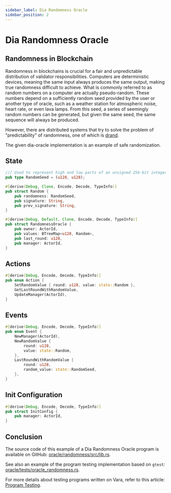 ```yaml
---
sidebar_label: Dia Randomness Oracle
sidebar_position: 2
---
```


# Dia Randomness Oracle

## Randomness in Blockchain

Randomness in blockchains is crucial for a fair and unpredictable distribution of validator responsibilities. Computers are deterministic devices, meaning the same input always produces the same output, making true randomness difficult to achieve. What is commonly referred to as random numbers on a computer are actually pseudo-random. These numbers depend on a sufficiently random seed provided by the user or another type of oracle, such as a weather station for atmospheric noise, heart rate, or even lava lamps. From this seed, a series of seemingly random numbers can be generated, but given the same seed, the same sequence will always be produced.

However, there are distributed systems that try to solve the problem of "predictability" of randomness, one of which is [drand](https://drand.love/).

The given dia-oracle implementation is an example of safe randomization.

## State

```rust
/// Used to represent high and low parts of an unsigned 256-bit integer.
pub type RandomSeed = (u128, u128);
```

```rust
#[derive(Debug, Clone, Encode, Decode, TypeInfo)]
pub struct Random {
    pub randomness: RandomSeed,
    pub signature: String,
    pub prev_signature: String,
}
```

```rust
#[derive(Debug, Default, Clone, Encode, Decode, TypeInfo)]
pub struct RandomnessOracle {
    pub owner: ActorId,
    pub values: BTreeMap<u128, Random>,
    pub last_round: u128,
    pub manager: ActorId,
}
```

## Actions

```rust
#[derive(Debug, Encode, Decode, TypeInfo)]
pub enum Action {
    SetRandomValue { round: u128, value: state::Random },
    GetLastRoundWithRandomValue,
    UpdateManager(ActorId),
}
```

## Events

```rust
#[derive(Debug, Encode, Decode, TypeInfo)]
pub enum Event {
    NewManager(ActorId),
    NewRandomValue {
        round: u128,
        value: state::Random,
    },
    LastRoundWithRandomValue {
        round: u128,
        random_value: state::RandomSeed,
    },
}
```

## Init Configuration

```rust
#[derive(Debug, Encode, Decode, TypeInfo)]
pub struct InitConfig {
    pub manager: ActorId,
}
```

## Conclusion

The source code of this example of a Dia Randomness Oracle program is available on GitHub: [oracle/randomness/src/lib.rs](https://github.com/gear-foundation/dapps/blob/master/contracts/oracle/randomness/src/lib.rs).

See also an example of the program testing implementation based on `gtest`: [oracle/tests/oracle_randomness.rs](https://github.com/gear-foundation/dapps/blob/master/contracts/oracle/tests/oracle_randomness.rs).

For more details about testing programs written on Vara, refer to this article: [Program Testing](/docs/build/testing).